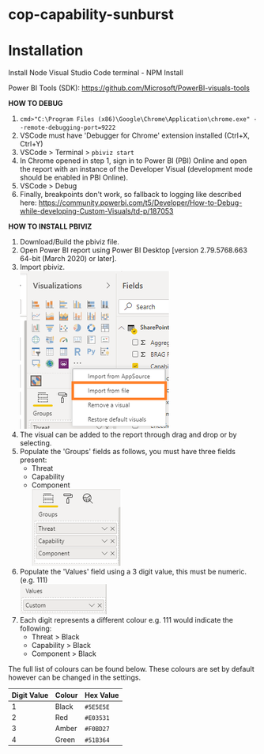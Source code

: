 # cop-capability-sunburst

# Installation

Install Node
Visual Studio Code terminal - NPM Install

Power BI Tools (SDK):
https://github.com/Microsoft/PowerBI-visuals-tools

**HOW TO DEBUG**
1. `cmd>"C:\Program Files (x86)\Google\Chrome\Application\chrome.exe" --remote-debugging-port=9222`
2. VSCode must have 'Debugger for Chrome' extension installed (Ctrl+X, Ctrl+Y)
3. VSCode > Terminal > `pbiviz start`
4. In Chrome opened in step 1, sign in to Power BI (PBI) Online and open the report with an instance of the Developer Visual (development mode should be enabled in PBI Online).
5. VSCode > Debug
6. Finally, breakpoints don't work, so fallback to logging like described here:
https://community.powerbi.com/t5/Developer/How-to-Debug-while-developing-Custom-Visuals/td-p/187053

**HOW TO INSTALL PBIVIZ**
1. Download/Build the pbiviz file.
2. Open Power BI report using Power BI Desktop [version 2.79.5768.663 64-bit (March 2020) or later].
3. Import pbiviz.  
![Visual Import](images/importvisual.png)
4. The visual can be added to the report through drag and drop or by selecting.
5. Populate the 'Groups' fields as follows, you must have three fields present:
    - Threat
    - Capability
    - Component  
![Groups Update](images/updategroups.png)
6. Populate the 'Values' field using a 3 digit value, this must be numeric. (e.g. 111)  
![Values Update](images/updatevalues.png)
7. Each digit represents a different colour e.g. 111 would indicate the following:
    - Threat > Black
    - Capability > Black
    - Component > Black  

The full list of colours can be found below. These colours are set by default however can be changed in the settings.

Digit Value | Colour | Hex Value
--- | --- | ---
1 | Black | `#5E5E5E`
2 | Red | `#E03531`
3 | Amber | `#F0BD27`
4 | Green | `#51B364`


